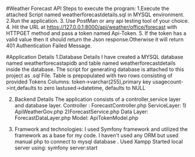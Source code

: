 
#Weather Forecast API 
Steps to execute the program:
1.Execute the attached Script named weatherforecastdetails.sql in MYSQL environment.
2.Run the application.
3. Use PostMan or any api testing tool of your choice.
4. Hit the URL at  https://127.0.0.1:8000/api/weather/office/forecast  with HTTPGET method and pass a token named Api-Token.
5. If the token has a valid value then it should return the Json response.Otherwise it will return 401 Authentication Failed Message.

#Application Details
1.Database Details
    I have created a MYSQL database named weatherforecastapidb and table named weatherforecastdetails inside the database.
    The script for generating database is attached to this project as .sql File.
    Table is prepopulated with two rows consisting of provided Tokens 
    Columns:
    token->varchar(255),primary key
    usagecount->int,defaults to zero
    lastused->datetime, defaults to NULL


2) Backend Details
    The application consists of a controller,service layer and database layer.
    Controller : ForecastController.php
    ServiceLayer: 1) ApiWeatherGov.php 2)ForecastService.php
    Data Layer: ForecastDataLayer.php
    Model: ApiTokenModel.php

    
3) Framwork and technologies:
    I used Symfony framework and utilized the framework as a base for my code. I haven't used any ORM but used manual  php to connect to mysql database .
    Used Xampp
    Started local server using: symfony server:start
